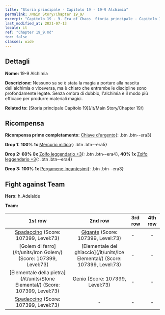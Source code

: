 ```yaml
---
title: "Storia principale - Capitolo 19 - 19-9 Alchimia"
permalink: /Main Story/Chapter 19_9/
excerpt: "Capitolo 19 - 9. Era of Chaos  Storia principale - Capitolo 19_9. 19-9 Alchimia"
last_modified_at: 2021-07-13
locale: it
ref: "Chapter 19_9.md"
toc: false
classes: wide
---
```


## Dettagli

 **Nome:** 19-9 Alchimia

 **Descrizione:** Nessuno sa se è stata la magia a portare alla nascita dell'alchimia o viceversa, ma è chiaro che entrambe le discipline sono profondamente legate. Senza ombra di dubbio, l'alchimia è il modo più efficace per produrre materiali magici.

 **Related to:** [Storia principale Capitolo 19](/it/Main Story/Chapter 19/)

## Ricompensa

 **Ricompensa primo completamento:** [Chiave d'argento](/ItemsIT/con_693/){: .btn .btn--era3}

 **Drop 1:** **100% 1x** [Mercurio mitico](/ItemsIT/mat_63/){: .btn .btn--era5}

 **Drop 2:** **60% 0x** [Zolfo leggendario +3](/ItemsIT/mat_57/){: .btn .btn--era4}, **40% 1x** [Zolfo leggendario +3](/ItemsIT/mat_57/){: .btn .btn--era4}

 **Drop 3:** **100% 1x** [Pergamene incantesimi](/ItemsIT/con_694/){: .btn .btn--era3}


## Fight against Team
 **Hero:** h_Adelaide

 **Team:**


  | 1st row | 2nd row | 3rd row | 4th row |
  |:----:|:----:|:----|:----:|
  | [Spadaccino](/it/units/Swordsman/) (Score: 107399, Level:73)  | [Gigante](/it/units/Giant/) (Score: 107399, Level:73)  | - | - |
  | [Golem di ferro](/it/units/Iron Golem/) (Score: 107399, Level:73)  | [Elementale del ghiaccio](/it/units/Ice Elemental/) (Score: 107399, Level:73)  | - | - |
  | [Elementale della pietra](/it/units/Stone Elemental/) (Score: 107399, Level:73)  | [Genio](/it/units/Genie/) (Score: 107399, Level:73)  | - | - |
  | [Spadaccino](/it/units/Swordsman/) (Score: 107399, Level:73)  | - | - | - |


